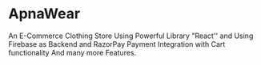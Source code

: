 # ApnaWear
An E-Commerce Clothing Store Using Powerful Library "React'' and Using Firebase as Backend and RazorPay Payment Integration with Cart functionality And many more Features. 

